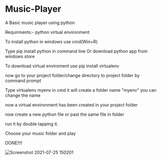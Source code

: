 # Music-Player
A Basic music player using python

Requirments:- 
python
virtual environment

To install python in windows use cmd(Win+R)

Type pip install python in command line
Or download python app from windows store

To download virtual enviroment use
pip install virtualenv

now go to your project folder/change directory to project folder by command prompt

Type  virtualenv myenv in cmd it will create a folder name "myenv" you can change the name

now a virtual environment has been created in your project folder

now create a new python file or past the same file in folder 

run it by double tapping it.

Choose your music folder and play

DONE!!!!

![Screenshot 2021-07-25 150201](https://user-images.githubusercontent.com/66675021/126894520-905407eb-cf45-4c1d-959d-03407310eeee.png)

